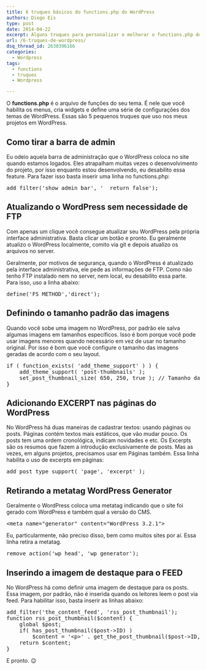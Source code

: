 ```yaml
---
title: 6 truques básicos do functions.php do WordPress
authors: Diego Eis
type: post
date: 2014-04-22
excerpt: Alguns truques para personalizar e melhorar o functions.php do seu tema.
url: /6-truques-de-wordpress/
dsq_thread_id: 2630396166
categories:
  - Wordpress
tags:
  - functions
  - truques
  - Wordpress

---
```

O **functions.php** é o arquivo de funções do seu tema. É nele que você habilita os menus, cria widgets e define uma série de configurações dos temas de WordPress. Essas são 5 pequenos truques que uso nos meus projetos em WordPress.

## Como tirar a barra de admin

Eu odeio aquela barra de administração que o WordPress coloca no site quando estamos logados. Eles atrapalham muitas vezes o desenvolvimento do projeto, por isso enquanto estou desenvolvendo, eu desabilito essa feature. Para fazer isso basta inserir uma linha no functions.php:

<pre class="lang-php">add_filter('show_admin_bar', '__return_false');
</pre>

## Atualizando o WordPress sem necessidade de FTP

Com apenas um clique você consegue atualizar seu WordPress pela própria interface administrativa. Basta clicar um botão e pronto. Eu geralmente atualizo o WordPress localmente, comito via git e depois atualizo os arquivos no server.

Geralmente, por motivos de segurança, quando o WordPress é atualizado pela interface administrativa, ele pede as informações de FTP. Como não tenho FTP instalado nem no server, nem local, eu desabilito essa parte. Para isso, uso a linha abaixo:

<pre class="lang-php">define('FS_METHOD','direct');
</pre>

## Definindo o tamanho padrão das imagens

Quando você sobe uma imagem no WordPress, por padrão ele salva algumas imagens em tamanhos específicos. Isso é bom porque você pode usar imagens menores quando necessário em vez de usar no tamanho original. Por isso é bom que você configure o tamanho das imagens geradas de acordo com o seu layout.

<pre class="lang-php">if ( function_exists( 'add_theme_support' ) ) {
	add_theme_support( 'post-thumbnails' );
	set_post_thumbnail_size( 650, 250, true ); // Tamanho da largura das imagens.
}
</pre>

## Adicionando EXCERPT nas páginas do WordPress

No WordPress há duas maneiras de cadastrar textos: usando páginas ou posts. Páginas contém textos mais estáticos, que vão mudar pouco. Os posts tem uma ordem cronológica, indicam novidades e etc. Os Excerpts são os resumos que fazem a introdução exclusivamente de posts. Mas as vezes, em alguns projetos, precisamos usar em Páginas também. Essa linha habilita o uso de excerpts em páginas:

<pre class="lang-php">add_post_type_support( 'page', 'excerpt' );
</pre>

## Retirando a metatag WordPress Generator

Geralmente o WordPress coloca uma metatag indicando que o site foi gerado com WordPress e também qual a versão do CMS. 

<pre class="lang-html">&lt;meta name="generator" content="WordPress 3.2.1"&gt;
</pre>

Eu, particularmente, não preciso disso, bem como muitos sites por aí. Essa linha retira a metatag.

<pre class="lang-php">remove_action('wp_head', 'wp_generator');
</pre>

## Inserindo a imagem de destaque para o FEED

No WordPress há como definir uma imagem de destaque para os posts. Essa imagem, por padrão, não é inserida quando os leitores leem o post via feed. Para habilitar isso, basta inserir as linhas abaixo:

<pre class="lang-php">add_filter('the_content_feed', 'rss_post_thumbnail');
function rss_post_thumbnail($content) {
	global $post;
	if( has_post_thumbnail($post->ID) )
		$content = '&lt;p&gt;' . get_the_post_thumbnail($post->ID, 'thumbnail') . '&lt;/p&gt;' . $content;
	return $content;
}
</pre>

E pronto. 😉